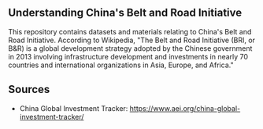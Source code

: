 ## Understanding China's Belt and Road Initiative

This repository contains datasets and materials relating to China's Belt and Road Initiative. According to Wikipedia, "The Belt and Road Initiative (BRI, or B&R) is a global development strategy adopted by the Chinese government in 2013 involving infrastructure development and investments in nearly 70 countries and international organizations in Asia, Europe, and Africa."

## Sources
- China Global Investment Tracker: https://www.aei.org/china-global-investment-tracker/
